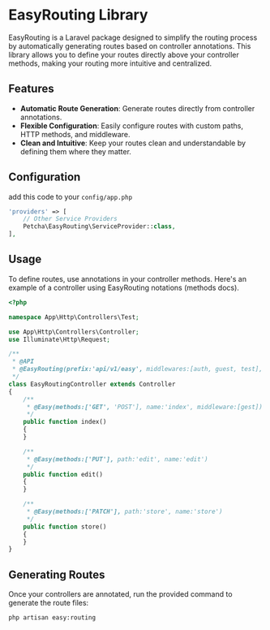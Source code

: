 # EasyRouting Library

EasyRouting is a Laravel package designed to simplify the routing process by automatically generating routes based on controller annotations. This library allows you to define your routes directly above your controller methods, making your routing more intuitive and centralized.

## Features
- **Automatic Route Generation**: Generate routes directly from controller annotations.
- **Flexible Configuration**: Easily configure routes with custom paths, HTTP methods, and middleware.
- **Clean and Intuitive**: Keep your routes clean and understandable by defining them where they matter.


## Configuration
add this code to your `config/app.php`
```php
'providers' => [
    // Other Service Providers
    Petcha\EasyRouting\ServiceProvider::class,
],
```

## Usage

To define routes, use annotations in your controller methods. Here's an example of a controller using EasyRouting notations (methods docs).
```php
<?php

namespace App\Http\Controllers\Test;

use App\Http\Controllers\Controller;
use Illuminate\Http\Request;

/**
 * @API
 * @EasyRouting(prefix:'api/v1/easy', middlewares:[auth, guest, test], name:'easy')
 */
class EasyRoutingController extends Controller
{
    /**
     * @Easy(methods:['GET', 'POST'], name:'index', middleware:[gest])
     */
    public function index()
    {
    }

    /**
     * @Easy(methods:['PUT'], path:'edit', name:'edit')
     */
    public function edit()
    {
    }

    /**
     * @Easy(methods:['PATCH'], path:'store', name:'store')
     */
    public function store()
    {
    }
}
```
## Generating Routes
Once your controllers are annotated, run the provided command to generate the route files:
```bash
php artisan easy:routing
```
